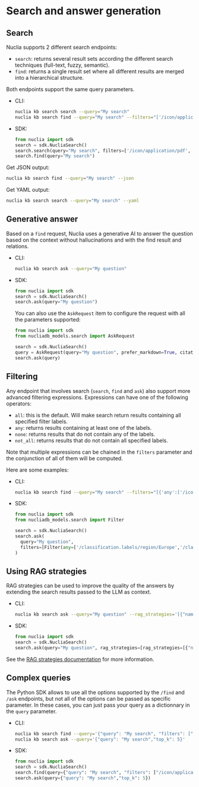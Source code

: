# Search and answer generation

## Search

Nuclia supports 2 different search endpoints:

- `search`: returns several result sets according the different search techniques (full-text, fuzzy, semantic).
- `find`: returns a single result set where all different results are merged into a hierarchical structure.

Both endpoints support the same query parameters.

- CLI:

  ```bash
  nuclia kb search search --query="My search"
  nuclia kb search find --query="My search" --filters="['/icon/application/pdf','/classification.labels/region/Asia']"
  ```

- SDK:

  ```python
  from nuclia import sdk
  search = sdk.NucliaSearch()
  search.search(query="My search", filters=['/icon/application/pdf', '/classification.labels/region/Asia'])
  search.find(query="My search")
  ```

Get JSON output:

```bash
nuclia kb search find --query="My search" --json
```

Get YAML output:

```bash
nuclia kb search search --query="My search" --yaml
```

## Generative answer

Based on a `find` request, Nuclia uses a generative AI to answer the question based on the context without hallucinations and with the find result and relations.

- CLI:

  ```bash
  nuclia kb search ask --query="My question"
  ```

- SDK:

  ```python
  from nuclia import sdk
  search = sdk.NucliaSearch()
  search.ask(query="My question")
  ```

  You can also use the `AskRequest` item to configure the request with all the parameters supported:

  ```python
  from nuclia import sdk
  from nucliadb_models.search import AskRequest

  search = sdk.NucliaSearch()
  query = AskRequest(query="My question", prefer_markdown=True, citations=True)
  search.ask(query)
  ```

## Filtering

Any endpoint that involves search (`search`, `find` and `ask`) also support more advanced filtering expressions. Expressions can have one of the following operators:

- `all`: this is the default. Will make search return results containing all specified filter labels.
- `any`: returns results containing at least one of the labels.
- `none`: returns results that do not contain any of the labels.
- `not_all`: returns results that do not contain all specified labels.

Note that multiple expressions can be chained in the `filters` parameter and the conjunction of all of them will be computed.

Here are some examples:

- CLI:

  ```bash
  nuclia kb search find --query="My search" --filters="[{'any':['/icon/application/pdf','/icon/image/mp4']}]"
  ```

- SDK:

  ```python
  from nuclia import sdk
  from nucliadb_models.search import Filter

  search = sdk.NucliaSearch()
  search.ask(
    query="My question",
    filters=[Filter(any=['/classification.labels/region/Europe','/classification.labels/region/Asia'])],
  )
  ```

## Using RAG strategies

RAG strategies can be used to improve the quality of the answers by extending the search results passed to the LLM as context.

- CLI:

  ```bash
  nuclia kb search ask --query="My question" --rag_strategies='[{"name":"hierarchy"}]'
  ```

- SDK:

  ```python
  from nuclia import sdk
  search = sdk.NucliaSearch()
  search.ask(query="My question", rag_strategies=[rag_strategies=[{"name": "hierarchy"}]])
  ```

See the [RAG strategies documentation](https://docs.nuclia.dev/docs/rag/rag-strategy) for more information.

## Complex queries

The Python SDK allows to use all the options supported by the `/find` and `/ask` endpoints,
but not all of the options can be passed as specific parameter.
In these cases, you can just pass your query as a dictionnary in the `query` parameter.

- CLI:

  ```bash
  nuclia kb search find --query='{"query": "My search", "filters": ["/icon/application/pdf", "/classification.labels/region/Asia"]}'
  nuclia kb search ask --query='{"query": "My search","top_k": 5}'
  ```

- SDK:

  ```python
  from nuclia import sdk
  search = sdk.NucliaSearch()
  search.find(query={"query": "My search", "filters": ["/icon/application/pdf", "/classification.labels/region/Asia"]})
  search.ask(query={"query": "My search","top_k": 5})
  ```
